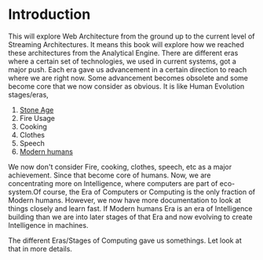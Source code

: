 # Introduction
This will explore Web Architecture from the ground up to the current level of Streaming Architectures. It means this book will explore how we reached these architectures from the Analytical Engine. There are different eras where a certain set of technologies, we used in current systems, got a major push. Each era gave us advancement in a certain direction to reach where we are right now. Some advancement becomes obsolete and some become core that we now consider as obvious. It is like Human Evolution stages/eras,

 1. [Stone Age](https://en.wikipedia.org/wiki/Stone_Age#Beginning_of_the_Stone_Age)
 2. Fire Usage
 3. Cooking
 4. Clothes
 5. Speech
 6. [Modern humans](https://en.wikipedia.org/wiki/Behavioral_modernity)

We now don't consider Fire, cooking, clothes, speech, etc as a major achievement. Since that become core of humans. Now, we are concentrating more on Intelligence, where computers are part of eco-system.Of course, the Era of Computers or Computing is the only fraction of Modern humans. However, we now have more documentation to look at things closely and learn fast. If Modern humans Era is an era of Intelligence building than we are into later stages of that Era and now evolving to create Intelligence in machines. 

The different Eras/Stages of Computing gave us somethings. Let look at that in more details.
<!--stackedit_data:
eyJwcm9wZXJ0aWVzIjoiZXh0ZW5zaW9uczpcbiAgcHJlc2V0Oi
BnZm1cbiIsImhpc3RvcnkiOls2ODUwODE4NywtMTIzODgwMTgx
MywxNDg4MDE3NjA1LC0yMTI3OTc4MzAyLDc0MTYwMzI4MiwtNj
I2OTgyMTNdfQ==
-->
